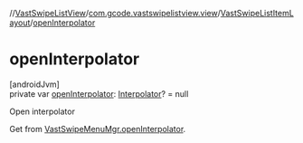 //[VastSwipeListView](../../../index.md)/[com.gcode.vastswipelistview.view](../index.md)/[VastSwipeListItemLayout](index.md)/[openInterpolator](open-interpolator.md)

# openInterpolator

[androidJvm]\
private var [openInterpolator](open-interpolator.md): [Interpolator](https://developer.android.com/reference/kotlin/android/view/animation/Interpolator.html)? = null

Open interpolator

Get from [VastSwipeMenuMgr.openInterpolator](../../com.gcode.vastswipelistview/-vast-swipe-menu-mgr/open-interpolator.md).
